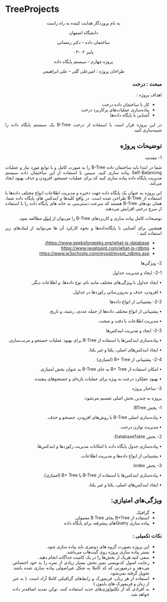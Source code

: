 # TreeProjects

<div dir='rtl' align="center">


 به نام پروردگار هدایت کننده به راه راست

  دانشگاه اصفهان

  ساختمان داده – دکتر رمضانی 

  پاییز ۰۲-۰۳

  پروژه چهارم - سیستم پایگاه‌ داده



  
  طراحان پروژه : امیرعلی گلی – علی ابراهیمی
</div>

<div dir='rtl' align="justify">
  
### مبحث : درخت
اهداف پروژه :
+	کار با ساختمان داده درخت
+	پیاده‌سازی عملیات‌های پرکاربرد درخت
+ آشنایی با پایگاه داده‌ها
  
  
در این پروژه قرار است با استفاده از درخت B-Tree یک سیستم پایگاه داده را شبیه‌سازی کنید.

## توضیحات پروژه
1-	 مقدمه

شما در ابتدا باید ساختمان داده B-Tree  را به صورت کامل و با توابع مورد نیاز و عملیات Self-Balancing پیاده سازی کنید. سپس با استفاده از این ساختمان داده سیستم مدیریت پایگاه داده پیاده سازی کنید که برای عملیات جستجو، افزودن و حذف بهبود ایجاد می‌کند.

 این پروژه به عنوان یک پایگاه داده جهت ذخیره و مدیریت اطلاعات انواع مختلف داده‌ها با استفاده از B-Tree طراحی شده است. در واقع کلیدها و ایندکس های پایگاه داده شما، همان نودهای B-Tree هستند که سرعت دسترسی به خانه های پایگاه داده را با استفاده از سرچ درختی افزایش می‌دهند.

 توضیحات کامل پیاده سازی و کاربردهای B-Tree را می‌توان از [لینک](https://www.geeksforgeeks.org/introduction-of-b-tree-2/) مطالعه نمود.

 همچنین برای آشنایی با پایگاه‌داده‌ها و نحوه کارکرد آن ها می‌توانید از لینک‌های زیر استفاده کنید :‌
+ https://www.geeksforgeeks.org/what-is-database/
+ https://www.javatpoint.com/what-is-rdbms
+ https://www.w3schools.com/mysql/mysql_rdbms.asp

2-	ویژگی‌ها

2-1-	ایجاد و مدیریت جداول

•	ایجاد جداول با ویژگی‌های مختلف مانند نام، نوع داده‌ها، و اطلاعات دیگر.

•	افزودن، حذف و به‌روزرسانی رکوردها در جداول.

2-2-	 پشتیبانی از انواع داده‌ها

•	پشتیبانی از انواع مختلف داده‌ها از جمله عددی، رشته، و تاریخ.

•	مدیریت اطلاعات با دقت و صحت.

2-3-	ایجاد و مدیریت ایندکس‌ها

•	پیاده‌سازی ایندکس‌ها با استفاده از B-Tree برای بهبود عملیات جستجو و مرتب‌سازی.

•	ایجاد ایندکس‌های اصلی، یکتا و غیر یکتا.

2-4-	 پشتیبانی از B+ Tree (امتیازی)

•	امکان استفاده از B+ Tree به جای B-Tree به عنوان بخش امتیازی.

•	بهبود عملکرد درخت به ویژه برای عملیات بازه‌ای و جستجوهای پیچیده.

3-	 ساختار پروژه

پروژه به چندین بخش اصلی تقسیم می‌شود:

1-	بخش BTree:

•	پیاده‌سازی اصلی B-Tree با روش‌های افزودن، جستجو و حذف.

•	مدیریت توازن درخت.

2-	بخش DatabaseTable:

•	پیاده‌سازی جدول پایگاه داده با امکانات مدیریت رکوردها و ایندکس‌ها.

•	پشتیبانی از انواع داده‌ها و مدیریت اطلاعات.

3-	بخش Index:

•	پیاده‌سازی ایندکس‌ها با استفاده از B-Tree یا B+ Tree (امتیازی).

•	ایجاد ایندکس‌های اصلی، یکتا و غیر یکتا.


## ویژگی‌های امتیازی:
+ گرافیک
+ استفاده از B+Tree بجای B Tree  معمولی
+ پیاده سازی Queryهای پیشرفته برای پایگاه داده


### نکات تکمیلی :
+ این پروژه بصورت گروه های دونفری باید پیاده سازی شود.
+ بستر پیاده سازی پروژه روی گیت‌هاب می‌باشد.
+ سعی کنید هریک از بخش‌ها را در یک کامیت جداگانه انجام دهید.
+ رعایت اصول کدنویسی تمیز بخش بسیار زیادی از نمره را به خود اختصاص می‌دهد و درصورتی که کد کاملا به شکل غیراصولی پیاده سازی شده باشد. تحویل گرفته نمی‌شود.
+ استفاده از هر زبان، فریمورک و رابط‌های گرافیکی کاملا آزاد است. ( به غیر از زبان و فریمورک های پایتون )
+ به افرادی که از تکلنولوژی‌های جدید استفاده کنند، توکن تمدید اضافه‌تر داده خواهد شد.




</div>
